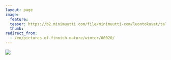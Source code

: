```yaml
---
layout: page
image:
  feature:
  teaser: https://b2.minimuutti.com/file/minimuutti-com/luontokuvat/talvi/DSC22739-245px.jpg
  thumb:
redirect_from:
  - /en/pictures-of-finnish-nature/winter/00020/
---
```


[![](https://b2.minimuutti.com/file/minimuutti-com/luontokuvat/talvi/DSC22739-800px.jpg)](https://dl.dropboxusercontent.com/sh/ea1wtnz7z734o12/AAD_OONC60BupGLAb8DxArmXa/luontokuvat/talvi/DSC22739.jpg)

